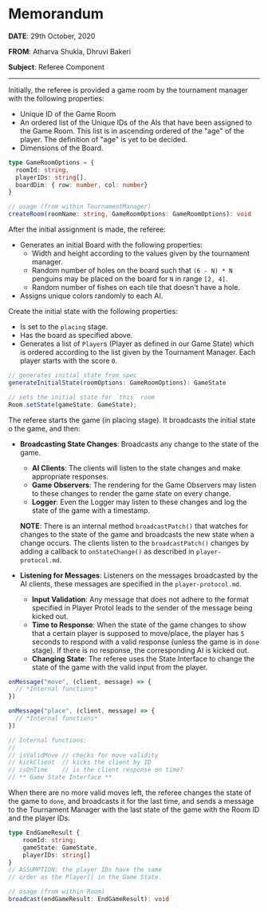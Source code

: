# Memorandum

**DATE**: 29th October, 2020

**FROM**: Atharva Shukla, Dhruvi Bakeri

**Subject**: Referee Component

---

Initially, the referee is provided a game room by the tournament manager with the following properties:

- Unique ID of the Game Room
- An ordered list of the Unique IDs of the AIs that have been assigned to the Game Room. This list is in ascending ordered of the "age" of the player. The definition of "age" is yet to be decided.
- Dimensions of the Board.

```ts
type GameRoomOptions = {
  roomId: string,
  playerIDs: string[],
  boardDim: { row: number, col: number}
}

// usage (from within TournamentManager)
createRoom(roomName: string, GameRoomOptions: GameRoomOptions): void
```

After the initial assignment is made, the referee:

- Generates an initial Board with the following properties:
  - Width and height according to the values given by the tournament manager.
  - Random number of holes on the board such that `(6 - N) * N` penguins may be placed on the board for `N` in range `[2, 4]`.
  - Random number of fishes on each tile that doesn't have a hole.
- Assigns unique colors randomly to each AI.

Create the initial state with the following properties:

- Is set to the `placing` stage.
- Has the board as specified above.
- Generates a list of `Player`s (Player as defined in our Game State) which is ordered according to the list given by the Tournament Manager. Each player starts with the score `0`.

```ts
// generates initial state from spec
generateInitialState(roomOptions: GameRoomOptions): GameState

// sets the initial state for `this` room
Room.setState(gameState: GameState);
```

The referee starts the game (in placing stage). It broadcasts the initial state o the game, and then:

- **Broadcasting State Changes**: Broadcasts any change to the state of the game.

  - **AI Clients**: The clients will listen to the state changes and make appropriate responses.
  - **Game Observers**: The rendering for the Game Observers may listen to these changes to render the game state on every change.
  - **Logger**: Even the Logger may listen to these changes and log the state of the game with a timestamp.

  **NOTE**: There is an internal method `broadcastPatch()` that watches for changes to the state of the game and broadcasts the new state when a change occurs. The clients listen to the `broadcastPatch()` changes by adding a callback to `onStateChange()` as described in `player-protocol.md`.

- **Listening for Messages**: Listeners on the messages broadcasted by the AI clients, these messages are specified in the `player-protocol.md`.

  - **Input Validation**: Any message that does not adhere to the format specified in Player Protol leads to the sender of the message being kicked out.
  - **Time to Response**: When the state of the game changes to show that a certain player is supposed to move/place, the player has `5` seconds to respond with a valid response (unless the game is in `done` stage). If there is no response, the corresponding AI is kicked out.
  - **Changing State**: The referee uses the State Interface to change the state of the game with the valid input from the player.

```ts
onMessage("move", (client, message) => {
  // *Internal functions*
})

onMessage("place", (client, message) => {
  // *Internal functions*
})

// Internal functions:
//
// isValidMove // checks for move validity
// kickClient  // kicks the client by ID
// isOnTime    // is the client response on time?
// ** Game State Interface **
```

When there are no more valid moves left, the referee changes the state of the game to `done`, and broadcasts it for the last time, and sends a message to the Tournament Manager with the last state of the game with the Room ID and the player IDs.

```ts
type EndGameResult {
    roomId: string;
    gameState: GameState,
    playerIDs: string[]
}
// ASSUMPTION: the player IDs have the same  
// order as the Player[] in the Game State.

// usage (from within Room)
broadcast(endGameResult: EndGameResult): void
```
